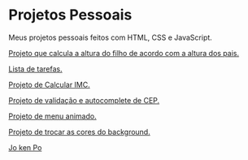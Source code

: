 # Projetos Pessoais
 Meus projetos pessoais feitos com HTML, CSS e JavaScript.

<p>
<a href="https://matheus-aguiarr.github.io/projetos-pessoais/calculaaltura/index.html" target="_blank">Projeto que calcula a altura do filho de acordo com a altura dos pais.</a>
</p>

<p>
<a href="https://matheus-aguiarr.github.io/projetos-pessoais/listadetarefas/todo.html" target="_blank">Lista de tarefas. </a>
</p>

<p>
<a href="https://matheus-aguiarr.github.io/projetos-pessoais/calculadoraIMC/index.html" target="_blank">Projeto de Calcular IMC.</a>
</p>

<p>
<a href="https://matheus-aguiarr.github.io/projetos-pessoais/validacep/index.html" target="_blank">Projeto de validação e autocomplete de CEP.</a>
</p>

<p>
<a href="https://matheus-aguiarr.github.io/projetos-pessoais/menu-animado/index.html" target="_blank">Projeto de menu animado.</a>
</p>

<p>
<a href="https://matheus-aguiarr.github.io/projetos-pessoais/troca-cor/index.html" target="_blank">Projeto de trocar as cores do background.</a>
</p>

<p>
<a href="https://matheus-aguiarr.github.io/projetos-pessoais/jokeypo/index.html" target="_blank">Jo ken Po</a>
</p>
